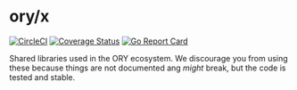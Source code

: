 # ory/x

[![CircleCI](https://circleci.com/gh/ory/x.svg?style=shield)](https://circleci.com/gh/ory/x)
[![Coverage Status](https://coveralls.io/repos/github/ory/x/badge.svg?branch=master)](https://coveralls.io/github/ory/x?branch=master)
[![Go Report Card](https://goreportcard.com/badge/github.com/ory/x)](https://goreportcard.com/report/github.com/ory/x)

Shared libraries used in the ORY ecosystem. We discourage you from using these because things are not documented ang
*might* break, but the code is tested and stable.
